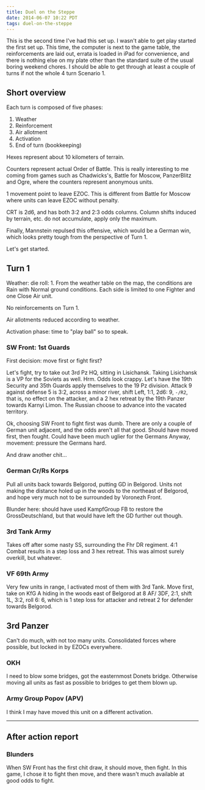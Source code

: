 ```yaml
---
title: Duel on the Steppe
date: 2014-06-07 10:22 PDT
tags: duel-on-the-steppe
---
```


This is the second time I've had this set up. I wasn't able to get play
started the first set up. This time, the computer is next to the game
table, the reinforcements are laid out, errata is loaded in iPad for
convenience, and there is nothing else on my plate other than the
standard suite of the usual boring weekend chores. I should be able to
get through at least a couple of turns if not the whole 4 turn Scenario
1.


## Short overview

Each turn is composed of five phases:

1. Weather
2. Reinforcement
3. Air allotment
4. Activation
5. End of turn (bookkeeping)

Hexes represent about 10 kilometers of terrain.

Counters represent actual Order of Battle. This is really interesting to
me coming from games such as Chadwicks's, Battle for Moscow, PanzerBlitz
and Ogre, where the counters represent anonymous units.

1 movement point to leave EZOC. This is different from Battle for Moscow
where units can leave EZOC without penalty.

CRT is 2d6, and has both 3:2 and 2:3 odds columns. Column shifts induced
by terrain, etc. do not accumulate, apply only the maximum.

Finally, Mannstein repulsed this offensive, which would be a German win,
which looks pretty tough from the perspective of Turn 1.

Let's get started.

## Turn 1

Weather: die roll: 1. From the weather table on the map, the conditions
are Rain with Normal ground conditions. Each side is limited to one
Fighter and one Close Air unit.

No reinforcements on Turn 1.

Air allotments reduced according to weather.

Activation phase: time to "play ball" so to speak.

### SW Front: 1st Guards

First decision: move first or fight first?

Let's fight, try to take out 3rd Pz HQ, sitting in Lisichansk. Taking
Lisichansk is a VP for the Soviets as well. Hrm. Odds look crappy. Let's
have the 19th Security and 35th Guards apply themselves to the 19 Pz
division. Attack 9 against defense 5 is 3:2, across a minor river, shift
Left, 1:1, 2d6: 9, `-/R2`, that is, no effect on the attacker, and a 2
hex retreat by the 19th Panzer towards Karnyi Limon. The Russian choose
to advance into the vacated territory.

Ok, choosing SW Front to fight first was dumb. There are only a couple
of German unit adjacent, and the odds aren't all that good. Should have
moved first, then fought. Could have been much uglier for the Germans
Anyway, movement: pressure the Germans hard.

And draw another chit...

### German Cr/Rs Korps

Pull all units back towards Belgorod, putting GD in Belgorod. Units not
making the distance holed up in the woods to the northeast of Belgorod,
and hope very much not to be surrounded by Voronezh Front.

Blunder here: should have used KampfGroup FB to restore the
GrossDeutschland, but that would have left the GD further out though.

### 3rd Tank Army

Takes off after some nasty SS, surrounding the Fhr DR regiment.
4:1 Combat results in a step loss and 3 hex retreat. This was almost
surely overkill, but whatever.

### VF 69th Army

Very few units in range, I activated most of them with 3rd Tank.
Move first, take on KfG A hiding in the woods east of Belgorod
at 8 AF/ 3DF, 2:1, shift 1L, 3:2, roll 6: 6, which is 1 step loss for
attacker and retreat 2 for defender towards Belgorod.

## 3rd Panzer

Can't do much, with not too many units. Consolidated forces where
possible, but locked in by EZOCs everywhere.

### OKH

I need to blow some bridges, got the easternmost Donets bridge.
Otherwise moving all units as fast as possible to bridges to get them
blown up.

### Army Group Popov (APV)

I think I may have moved this unit on a different activation.

---

## After action report


### Blunders

When SW Front has the first chit draw, it should move, then fight. In
this game, I chose it to fight then move, and there wasn't much
available at good odds to fight.
